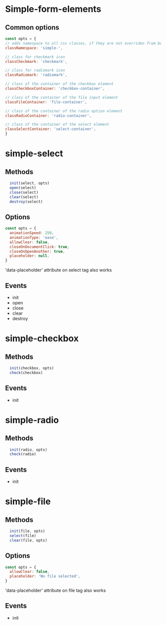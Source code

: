# Simple-form-elements

## Common options
```js
const opts = {
// adds namespace to all css classes, if they are not overriden from below
classNamespace: 'simple-',

// class for checkmark icon 
classCheckmark: 'checkmark',

// class for radiomark icon
classRadiomark: 'radiomark',

// class of the container of the checkbox element 
classCheckboxContainer: 'checkbox-container',

// class of the container of the file input element
classFileContainer: 'file-container',

// class of the container of the radio option element
classRadioContainer: 'radio-container',

// class of the container of the select element
classSelectContainer: 'select-container',
}
```

# simple-select
## Methods
```js
  init(select, opts)
  open(select)
  close(select)
  clear(select)
  destroy(select)
```

## Options
```js
const opts = {
  animationSpeed: 250,
  animationType: 'ease',
  allowClear: false,
  closeOnDocumentClick: true,
  closeOnOpenAnother: true,
  placeholder: null,
}
```

'data-placeholder' attribute on select tag also works

## Events
  * init
  * open
  * close
  * clear
  * destroy

# simple-checkbox
## Methods
```js
  init(checkbox, opts)
  check(checkbox)
```

## Events
  * init

# simple-radio
## Methods
```js
  init(radio, opts)
  check(radio)
```

## Events
  * init

# simple-file
## Methods
```js
  init(file, opts)
  select(file)
  clear(file, opts)
```

## Options
```js
const opts = {
  allowClear: false,
  placeholder: 'No file selected',
}
```

'data-placeholder' attribute on file tag also works

## Events
  * init
